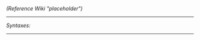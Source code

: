 *(Reference Wiki "placeholder")*


---
*Syntaxes:*

<!-- [] call `BIS_fnc_EGSpectatorGetUnitsToDraw` -->

---
